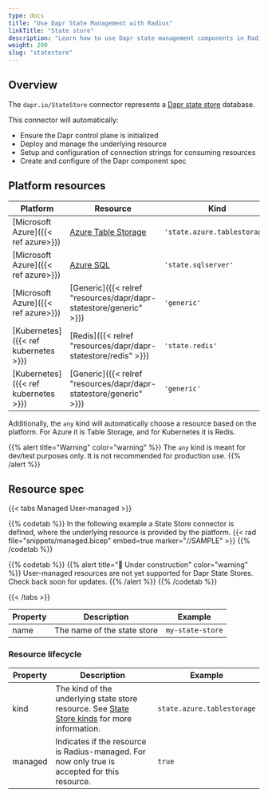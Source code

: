 ```yaml
---
type: docs
title: "Use Dapr State Management with Radius"
linkTitle: "State store"
description: "Learn how to use Dapr state management components in Radius"
weight: 200
slug: "statestore"
---
```


## Overview

The `dapr.io/StateStore` connector represents a [Dapr state store](https://docs.dapr.io/developing-applications/building-blocks/state-management/state-management-overview/) database.

This connector will automatically:
- Ensure the Dapr control plane is initialized
- Deploy and manage the underlying resource
- Setup and configuration of connection strings for consuming resources
- Create and configure of the Dapr component spec

## Platform resources

| Platform | Resource | Kind |
|----------|----------|------|
| [Microsoft Azure]({{< ref azure>}}) | [Azure Table Storage](#azure-table-storage) | `'state.azure.tablestorage'`
| [Microsoft Azure]({{< ref azure>}}) | [Azure SQL](#azure-table-storage) | `'state.sqlserver'`
| [Microsoft Azure]({{< ref azure>}}) | [Generic]({{< relref "resources/dapr/dapr-statestore/generic" >}}) | `'generic'`
| [Kubernetes]({{< ref kubernetes >}}) | [Redis]({{< relref "resources/dapr/dapr-statestore/redis" >}}) | `'state.redis'`
| [Kubernetes]({{< ref kubernetes >}}) | [Generic]({{< relref "resources/dapr/dapr-statestore/generic" >}}) | `'generic'`

Additionally, the `any` kind will automatically choose a resource based on the platform. For Azure it is Table Storage, and for Kubernetes it is Redis.

{{% alert title="Warning" color="warning" %}}
The `any` kind is meant for dev/test purposes only. It is not recommended for production use.
{{% /alert %}}

## Resource spec

{{< tabs Managed User-managed >}}

{{% codetab %}}
In the following example a State Store connector is defined, where the underlying resource is provided by the platform.
{{< rad file="snippets/managed.bicep" embed=true marker="//SAMPLE" >}}
{{% /codetab %}}

{{% codetab %}}
{{% alert title="🚧 Under construction" color="warning" %}}
User-managed resources are not yet supported for Dapr State Stores. Check back soon for updates.
{{% /alert %}}
{{% /codetab %}}

{{< /tabs >}}

| Property | Description | Example |
|----------|-------------|---------|
| name | The name of the state store | `my-state-store` |

### Resource lifecycle

| Property | Description | Example |
|----------|-------------|---------|
| kind | The kind of the underlying state store resource. See [State Store kinds](#platform-resources) for more information. | `state.azure.tablestorage`
| managed | Indicates if the resource is Radius-managed. For now only true is accepted for this resource. | `true`
